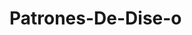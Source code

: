 # Patrones-De-Dise-o

<a src="https://github.com/martinez022jose/Design-Patterns/blob/main/Untitled%20Diagram.html"></a>
